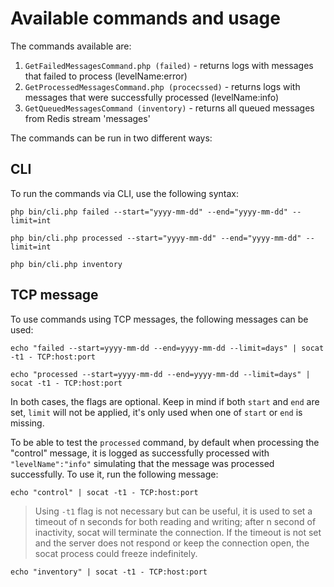 # Available commands and usage

The commands available are:

1. `GetFailedMessagesCommand.php (failed)` - returns logs with messages that failed to process (levelName:error)
2. `GetProcessedMessagesCommand.php (procecssed)` - returns logs with messages that were successfully processed (levelName:info)
3. `GetQueuedMessagesCommand (inventory)` - returns all queued messages from Redis stream 'messages'

The commands can be run in two different ways:

## CLI

To run the commands via CLI, use the following syntax:

```shell
php bin/cli.php failed --start="yyyy-mm-dd" --end="yyyy-mm-dd" --limit=int
```

```shell
php bin/cli.php processed --start="yyyy-mm-dd" --end="yyyy-mm-dd" --limit=int
```

```shell
php bin/cli.php inventory
```

## TCP message

To use commands using TCP messages, the following messages can be used:

```shell
echo "failed --start=yyyy-mm-dd --end=yyyy-mm-dd --limit=days" | socat -t1 - TCP:host:port
```

```shell
echo "processed --start=yyyy-mm-dd --end=yyyy-mm-dd --limit=days" | socat -t1 - TCP:host:port
```

In both cases, the flags are optional. Keep in mind if both `start` and `end` are set, `limit` will not be applied, it's only used when one of `start` or `end` is missing.

To be able to test the `processed` command, by default when processing the "control" message, it is logged as successfully processed with `"levelName":"info"` simulating that the message was processed successfully. To use it, run the following message:

```shell
echo "control" | socat -t1 - TCP:host:port
```

> Using `-t1` flag is not necessary but can be useful, it is used to set a timeout of n seconds for both reading and writing; after n second of inactivity, socat will terminate the connection. If the timeout is not set and the server does not respond or keep the connection open, the socat process could freeze indefinitely.

```shell
echo "inventory" | socat -t1 - TCP:host:port
```
